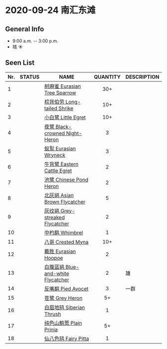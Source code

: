 # 2020-09-24 南汇东滩

## General Info
*  9:00 a.m. -- 3:00 p.m.
*  晴  :sunny:

## Seen List
Nr.|STATUS | NAME                                   | QUANTITY| DESCRIPTION                    |
|--| :--:  |----------------------------------------| :-----: |--------------------------------|
|1||[树麻雀 Eurasian Tree Sparrow](https://github.com/simonace/My-Birding-Log/blob/master/have-seen-list.md#%E6%A0%91%E9%BA%BB%E9%9B%80-eurasian-tree-sparrow)|30+||
|2||[棕背伯劳 Long-tailed Shrike](https://github.com/simonace/My-Birding-Log/blob/master/have-seen-list.md#%E6%A3%95%E8%83%8C%E4%BC%AF%E5%8A%B3-long-tailed-shrike)|10+||
|3||[小白鹭 Little Egret](https://github.com/simonace/My-Birding-Log/blob/master/have-seen-list.md#%E5%B0%8F%E7%99%BD%E9%B9%AD-little-egret)|10+||
|4||[夜鹭 Black-crowned Night-Heron](https://github.com/simonace/My-Birding-Log/blob/master/have-seen-list.md#%E5%A4%9C%E9%B9%AD-black-crowned-night-heron)|3||
|5||[蚁䴕 Eurasian Wryneck](https://github.com/simonace/My-Birding-Log/blob/master/have-seen-list.md#%E8%9A%81%E4%B4%95-eurasian-wryneck)|3||
|6||[牛背鹭 Eastern Cattle Egret](https://github.com/simonace/My-Birding-Log/blob/master/have-seen-list.md#%E7%89%9B%E8%83%8C%E9%B9%AD-eastern-cattle-egret)|2||
|7||[池鹭 Chinese Pond Heron](https://github.com/simonace/My-Birding-Log/blob/master/have-seen-list.md#%E6%B1%A0%E9%B9%AD-chinese-pond-heron)|2||
|8||[北灰鹟 Asian Brown Flycatcher](https://github.com/simonace/My-Birding-Log/blob/master/have-seen-list.md#%E5%8C%97%E7%81%B0%E9%B9%9F-asian-brown-flycatcher)|5||
|9||[灰纹鹟 Grey-streaked Flycatcher](https://github.com/simonace/My-Birding-Log/blob/master/have-seen-list.md#%E7%81%B0%E7%BA%B9%E9%B9%9F-grey-streaked-flycatcher)|2||
|10||[中杓鹬 Whimbrel](https://github.com/simonace/My-Birding-Log/blob/master/have-seen-list.md#%E4%B8%AD%E6%9D%93%E9%B9%AC-whimbrel)|1||
|11||[八哥 Crested Myna](https://github.com/simonace/My-Birding-Log/blob/master/have-seen-list.md#%E5%85%AB%E5%93%A5-crested-myna)|10+||
|12||[戴胜 Eurasian Hoopoe](https://github.com/simonace/My-Birding-Log/blob/master/have-seen-list.md#%E6%88%B4%E8%83%9C-eurasian-hoopoe)|2||
|13||[白腹蓝鹟 Blue-and-white Flycatcher](https://github.com/simonace/My-Birding-Log/blob/master/have-seen-list.md#%E7%99%BD%E8%85%B9%E8%93%9D%E9%B9%9F-blue-and-white-flycatcher)|2|雄|
|14||[反嘴鹬 Pied Avocet](https://github.com/simonace/My-Birding-Log/blob/master/have-seen-list.md#%E5%8F%8D%E5%98%B4%E9%B9%AC-pied-avocet)|3|一群|
|15||[苍鹭 Grey Heron](https://github.com/simonace/My-Birding-Log/blob/master/have-seen-list.md#%E8%8B%8D%E9%B9%AD-grey-heron)|5+||
|16||[白眉地鸫 Siberian Thrush](https://github.com/simonace/My-Birding-Log/blob/master/have-seen-list.md#%E7%99%BD%E7%9C%89%E5%9C%B0%E9%B8%AB-siberian-thrush)|1||
|17||[纯色山鹪莺 Plain Prinia](https://github.com/simonace/My-Birding-Log/blob/master/have-seen-list.md#%E7%BA%AF%E8%89%B2%E5%B1%B1%E9%B9%AA%E8%8E%BA-plain-prinia)|5+||
|18||[仙八色鸫 Fairy Pitta](https://github.com/simonace/My-Birding-Log/blob/master/have-seen-list.md#%E4%BB%99%E5%85%AB%E8%89%B2%E9%B8%AB-fairy-pitta)|1||

